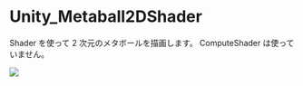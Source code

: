 # Unity_Metaball2DShader

Shader を使って 2 次元のメタボールを描画します。
ComputeShader は使っていません。

![](https://github.com/XJINE/Unity_Metaball2DShader/blob/master/screenshot.gif)
